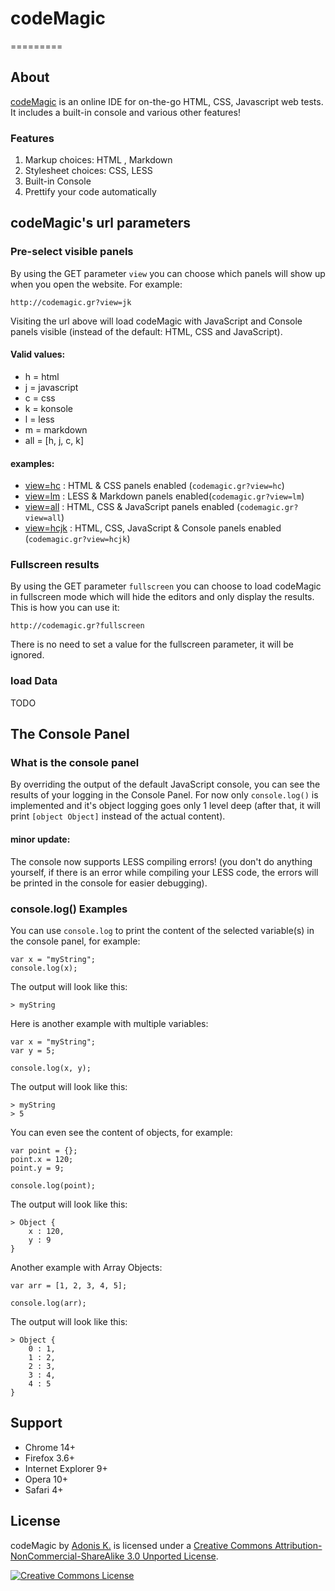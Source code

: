 # codeMagic

=========

## About

[codeMagic](http://codemagic.gr) is an online IDE for on-the-go HTML, CSS, Javascript web tests. It includes a built-in console and various other features!

### Features

1. Markup choices: HTML , Markdown
2. Stylesheet choices: CSS, LESS
3. Built-in Console
4. Prettify your code automatically

## codeMagic's url parameters

### Pre-select visible panels

By using the GET parameter `view` you can choose which panels will show up when you open the website. For example:

    http://codemagic.gr?view=jk

Visiting the url above will load codeMagic with JavaScript and Console panels visible (instead of the default: HTML, CSS and JavaScript).

#### Valid values:

* h = html
* j = javascript
* c = css
* k = konsole
* l = less
* m = markdown
* all = [h, j, c, k]

#### examples:

* [view=hc](http://codemagic.gr?view=hc) : HTML & CSS panels enabled (`codemagic.gr?view=hc`)
* [view=lm](http://codemagic.gr?view=lm) : LESS & Markdown panels enabled(`codemagic.gr?view=lm`)
* [view=all](http://codemagic.gr?view=all) : HTML, CSS & JavaScript panels enabled (`codemagic.gr?view=all`)
* [view=hcjk](http://codemagic.gr?view=hcjk) : HTML, CSS, JavaScript & Console panels enabled (`codemagic.gr?view=hcjk`)

### Fullscreen results

By using the GET parameter `fullscreen` you can choose to load codeMagic in fullscreen mode which will hide the editors and only display the results. This is how you can use it:

    http://codemagic.gr?fullscreen

There is no need to set a value for the fullscreen parameter, it will be ignored.

### load Data

TODO

## The Console Panel

### What is the console panel

By overriding the output of the default JavaScript console, you can see the results of your logging in the Console Panel. For now only `console.log()` is implemented and it's object logging goes only 1 level deep (after that, it will print `[object Object]` instead of the actual content).

#### minor update:

The console now supports LESS compiling errors! (you don't do anything yourself, if there is an error while compiling your LESS code, the errors will be printed in the console for easier debugging).

### console.log() Examples

You can use `console.log` to print the content of the selected variable(s) in the console panel, for example:

    var x = "myString";
    console.log(x);

The output will look like this:

    > myString

Here is another example with multiple variables:

    var x = "myString";
    var y = 5;
    
    console.log(x, y);

The output will look like this:

    > myString
    > 5

You can even see the content of objects, for example:

    var point = {};
    point.x = 120;
    point.y = 9;
    
    console.log(point);

The output will look like this:

    > Object {
        x : 120,
        y : 9
    }

Another example with Array Objects:

    var arr = [1, 2, 3, 4, 5];
    
    console.log(arr);

The output will look like this:

    > Object {
        0 : 1,
        1 : 2,
        2 : 3,
        3 : 4,
        4 : 5
    }


## Support

* Chrome 14+
* Firefox 3.6+
* Internet Explorer 9+
* Opera 10+
* Safari 4+

## License

codeMagic by [Adonis K.](http://varemenos.com) is licensed under a [Creative Commons Attribution-NonCommercial-ShareAlike 3.0 Unported License](http://creativecommons.org/licenses/by-nc-sa/3.0/deed.en_US).

[![Creative Commons License](http://i.creativecommons.org/l/by-nc-sa/3.0/88x31.png)](http://creativecommons.org/licenses/by-nc-sa/3.0/deed.en_US)